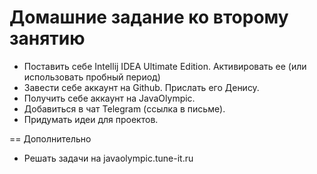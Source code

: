 # Домашние задание ко второму занятию

* Поставить себе Intellij IDEA Ultimate Edition. Активировать ее (или использовать пробный период)
* Завести себе аккаунт на Github. Прислать его Денису. 
* Получить себе аккаунт на JavaOlympic.
* Добавиться в чат Telegram (ссылка в письме).
* Придумать идеи для проектов. 

== Дополнительно
* Решать задачи на javaolympic.tune-it.ru
